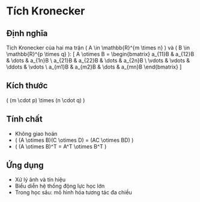 # Tích Kronecker

## Định nghĩa
Tích Kronecker của hai ma trận \( A \in \mathbb{R}^{m \times n} \) và \( B \in \mathbb{R}^{p \times q} \):
\[ A \otimes B = \begin{bmatrix} a_{11}B & a_{12}B & \dots & a_{1n}B \\ a_{21}B & a_{22}B & \dots & a_{2n}B \\ \vdots & \vdots & \ddots & \vdots \\ a_{m1}B & a_{m2}B & \dots & a_{mn}B \end{bmatrix} \]

## Kích thước
\( (m \cdot p) \times (n \cdot q) \)

## Tính chất
- Không giao hoán
- \( (A \otimes B)(C \otimes D) = (AC \otimes BD) \)
- \( (A \otimes B)^T = A^T \otimes B^T \)

## Ứng dụng
- Xử lý ảnh và tín hiệu
- Biểu diễn hệ thống động lực học lớn
- Trong học sâu: mô hình hóa tương tác đa chiều

